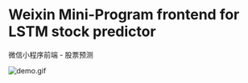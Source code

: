 # Weixin Mini-Program frontend for LSTM stock predictor

微信小程序前端 - 股票预测

![demo.gif](https://wx2.sinaimg.cn/mw690/008b8Ivhgy1ghwlsd7d6zg308w0h0ncn.gif)

